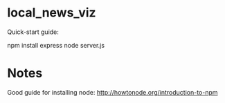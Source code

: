 local_news_viz
==============

Quick-start guide:

npm install express
node server.js

Notes
==============
Good guide for installing node: http://howtonode.org/introduction-to-npm
